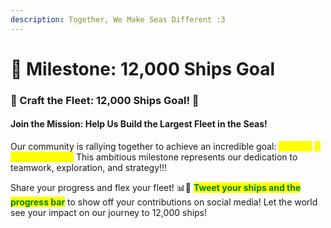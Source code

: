 ```yaml
---
description: Together, We Make Seas Different :3
---
```


# 🎯 Milestone: 12,000 Ships Goal

### **🚢 Craft the Fleet: 12,000 Ships Goal! 🎯**

#### **Join the Mission: Help Us Build the Largest Fleet in the Seas!**

Our community is rallying together to achieve an incredible goal: <mark style="color:yellow;">**crafting**</mark> <mark style="color:yellow;"></mark><mark style="color:yellow;">🌟</mark><mark style="color:yellow;">**12,000 ships**</mark><mark style="color:yellow;">🌟!</mark> This ambitious milestone represents our dedication to teamwork, exploration, and strategy!!!

Share your progress and flex your fleet! 📊🚢 <mark style="color:green;">**Tweet your ships and the progress bar**</mark> to show off your contributions on social media! Let the world see your impact on our journey to 12,000 ships!
